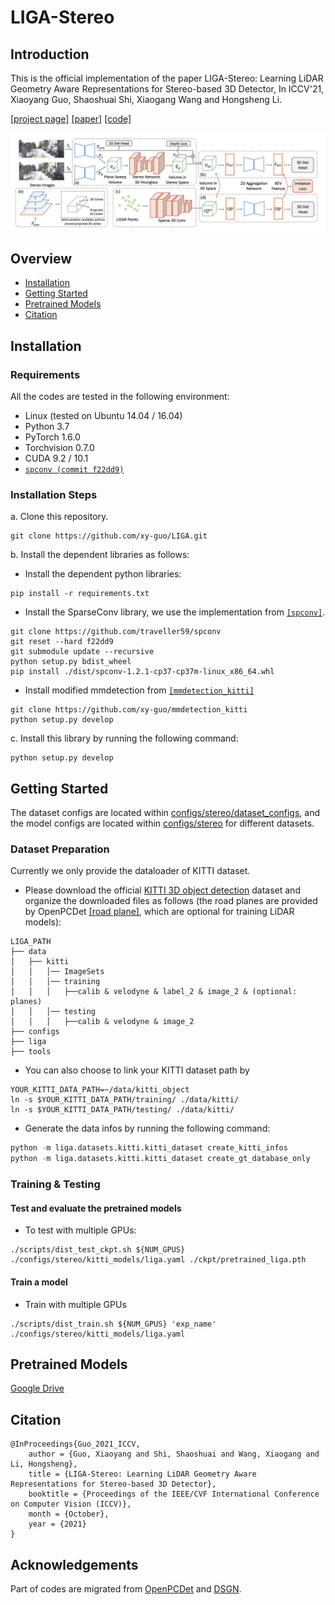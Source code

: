 # LIGA-Stereo

## Introduction

This is the official implementation of the paper LIGA-Stereo: Learning LiDAR Geometry Aware Representations for Stereo-based 3D Detector, In ICCV'21, Xiaoyang Guo, Shaoshuai Shi, Xiaogang Wang and Hongsheng Li.

[[project page]](https://xy-guo.github.io/liga/) 
[[paper]](https://xy-guo.github.io/liga/liga-guo-iccv21.pdf) 
[[code]](https://github.com/xy-guo/LIGA-Stereo)

![Framework](./doc/framework.png)


## Overview
- [Installation](#installation)
- [Getting Started](#getting-started)
- [Pretrained Models](#pretrained-models)
- [Citation](#citation)


## Installation

### Requirements
All the codes are tested in the following environment:
* Linux (tested on Ubuntu 14.04 / 16.04)
* Python 3.7
* PyTorch 1.6.0
* Torchvision 0.7.0
* CUDA 9.2 / 10.1
* [`spconv (commit f22dd9)`](https://github.com/traveller59/spconv)


### Installation Steps

a. Clone this repository.
```shell
git clone https://github.com/xy-guo/LIGA.git
```

b. Install the dependent libraries as follows:

* Install the dependent python libraries: 
```shell
pip install -r requirements.txt 
```

* Install the SparseConv library, we use the implementation from [`[spconv]`](https://github.com/traveller59/spconv). 

```shell
git clone https://github.com/traveller59/spconv
git reset --hard f22dd9
git submodule update --recursive
python setup.py bdist_wheel
pip install ./dist/spconv-1.2.1-cp37-cp37m-linux_x86_64.whl
```

* Install modified mmdetection from [`[mmdetection_kitti]`](https://github.com/xy-guo/mmdetection_kitti)
```shell
git clone https://github.com/xy-guo/mmdetection_kitti
python setup.py develop
```

c. Install this library by running the following command:
```shell
python setup.py develop
```


## Getting Started
The dataset configs are located within [configs/stereo/dataset_configs](../configs/stereo/dataset_configs), 
and the model configs are located within [configs/stereo](../configs/stereo) for different datasets. 


### Dataset Preparation

Currently we only provide the dataloader of KITTI dataset.

* Please download the official [KITTI 3D object detection](http://www.cvlibs.net/datasets/kitti/eval_object.php?obj_benchmark=3d) dataset and organize the downloaded files as follows (the road planes are provided by OpenPCDet [[road plane]](https://drive.google.com/file/d/1d5mq0RXRnvHPVeKx6Q612z0YRO1t2wAp/view?usp=sharing), which are optional for training LiDAR models):

```
LIGA_PATH
├── data
│   ├── kitti
│   │   │── ImageSets
│   │   │── training
│   │   │   ├──calib & velodyne & label_2 & image_2 & (optional: planes)
│   │   │── testing
│   │   │   ├──calib & velodyne & image_2
├── configs
├── liga
├── tools
```

* You can also choose to link your KITTI dataset path by
```
YOUR_KITTI_DATA_PATH=~/data/kitti_object
ln -s $YOUR_KITTI_DATA_PATH/training/ ./data/kitti/
ln -s $YOUR_KITTI_DATA_PATH/testing/ ./data/kitti/
```

* Generate the data infos by running the following command: 
```python 
python -m liga.datasets.kitti.kitti_dataset create_kitti_infos
python -m liga.datasets.kitti.kitti_dataset create_gt_database_only
```

### Training & Testing


#### Test and evaluate the pretrained models

* To test with multiple GPUs:
```shell script
./scripts/dist_test_ckpt.sh ${NUM_GPUS} ./configs/stereo/kitti_models/liga.yaml ./ckpt/pretrained_liga.pth

```


#### Train a model  

* Train with multiple GPUs
```shell script
./scripts/dist_train.sh ${NUM_GPUS} 'exp_name' ./configs/stereo/kitti_models/liga.yaml

```

## Pretrained Models

[Google Drive](https://drive.google.com/file/d/1M97Wa2ehAdCD6rwEhe67Vde7y4fLtVXo/view?usp=sharing)

## Citation

```
@InProceedings{Guo_2021_ICCV,
    author = {Guo, Xiaoyang and Shi, Shaoshuai and Wang, Xiaogang and Li, Hongsheng},
    title = {LIGA-Stereo: Learning LiDAR Geometry Aware Representations for Stereo-based 3D Detector},
    booktitle = {Proceedings of the IEEE/CVF International Conference on Computer Vision (ICCV)},
    month = {October},
    year = {2021}
}
```

## Acknowledgements
Part of codes are migrated from [OpenPCDet](https://github.com/open-mmlab/OpenPCDet) and [DSGN](https://github.com/dvlab-research/DSGN).

